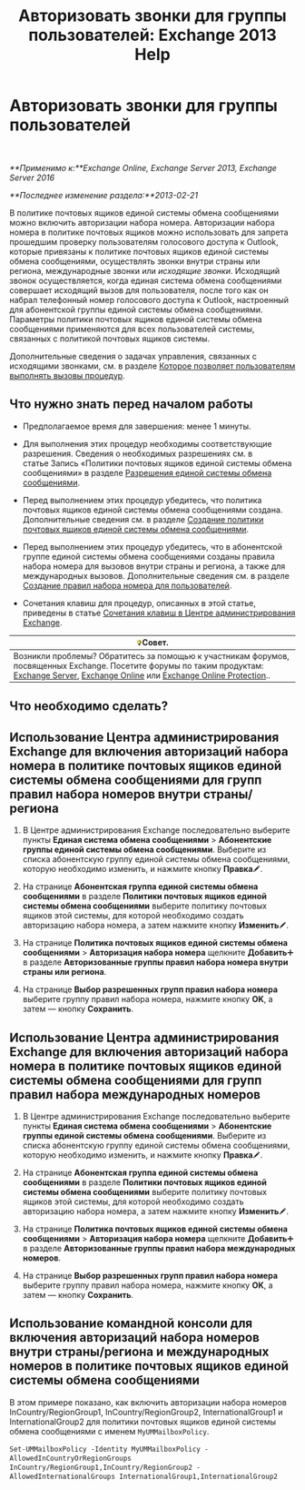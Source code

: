 ﻿---
title: 'Авторизовать звонки для группы пользователей: Exchange 2013 Help'
TOCTitle: Авторизовать звонки для группы пользователей
ms:assetid: 7fc36757-868c-4bde-b793-6ae630da155c
ms:mtpsurl: https://technet.microsoft.com/ru-ru/library/Bb232099(v=EXCHG.150)
ms:contentKeyID: 51408049
ms.date: 05/22/2018
mtps_version: v=EXCHG.150
ms.translationtype: MT
---

# Авторизовать звонки для группы пользователей

 

_**Применимо к:**Exchange Online, Exchange Server 2013, Exchange Server 2016_

_**Последнее изменение раздела:**2013-02-21_

В политике почтовых ящиков единой системы обмена сообщениями можно включить авторизации набора номера. Авторизации набора номера в политике почтовых ящиков можно использовать для запрета прошедшим проверку пользователям голосового доступа к Outlook, которые привязаны к политике почтовых ящиков единой системы обмена сообщениями, осуществлять звонки внутри страны или региона, международные звонки или *исходящие звонки*. Исходящий звонок осуществляется, когда единая система обмена сообщениями совершает исходящий вызов для пользователя, после того как он набрал телефонный номер голосового доступа к Outlook, настроенный для абонентской группы единой системы обмена сообщениями. Параметры политики почтовых ящиков единой системы обмена сообщениями применяются для всех пользователей системы, связанных с политикой почтовых ящиков системы.

Дополнительные сведения о задачах управления, связанных с исходящими звонками, см. в разделе [Которое позволяет пользователям выполнять вызовы процедур](allowing-users-to-make-calls-procedures-exchange-2013-help.md).

## Что нужно знать перед началом работы

  - Предполагаемое время для завершения: менее 1 минуты.

  - Для выполнения этих процедур необходимы соответствующие разрешения. Сведения о необходимых разрешениях см. в статье Запись «Политики почтовых ящиков единой системы обмена сообщениями» в разделе [Разрешения единой системы обмена сообщениями](unified-messaging-permissions-exchange-2013-help.md).

  - Перед выполнением этих процедур убедитесь, что политика почтовых ящиков единой системы обмена сообщениями создана. Дополнительные сведения см. в разделе [Создание политики почтовых ящиков единой системы обмена сообщениями](create-a-um-mailbox-policy-exchange-2013-help.md).

  - Перед выполнением этих процедур убедитесь, что в абонентской группе единой системы обмена сообщениями созданы правила набора номера для вызовов внутри страны и региона, а также для международных вызовов. Дополнительные сведения см. в разделе [Создание правил набора номера для пользователей](create-dialing-rules-for-users-exchange-2013-help.md).

  - Сочетания клавиш для процедур, описанных в этой статье, приведены в статье [Сочетания клавиш в Центре администрирования Exchange](keyboard-shortcuts-in-the-exchange-admin-center-exchange-online-protection-help.md).

<table>
<thead>
<tr class="header">
<th><img src="images/Bb124558.tip(EXCHG.150).gif" title="Совет" alt="Совет" />Совет.</th>
</tr>
</thead>
<tbody>
<tr class="odd">
<td>Возникли проблемы? Обратитесь за помощью к участникам форумов, посвященных Exchange. Посетите форумы по таким продуктам: <a href="https://go.microsoft.com/fwlink/p/?linkid=60612">Exchange Server</a>, <a href="https://go.microsoft.com/fwlink/p/?linkid=267542">Exchange Online</a> или <a href="https://go.microsoft.com/fwlink/p/?linkid=285351">Exchange Online Protection</a>..</td>
</tr>
</tbody>
</table>


## Что необходимо сделать?

## Использование Центра администрирования Exchange для включения авторизаций набора номера в политике почтовых ящиков единой системы обмена сообщениями для групп правил набора номеров внутри страны/региона

1.  В Центре администрирования Exchange последовательно выберите пункты **Единая система обмена сообщениями** \> **Абонентские группы единой системы обмена сообщениями**. Выберите из списка абонентскую группу единой системы обмена сообщениями, которую необходимо изменить, и нажмите кнопку **Правка**![Значок редактирования](images/Bb124582.6f53ccb2-1f13-4c02-bea0-30690e6ea71d(EXCHG.150).gif "Значок редактирования").

2.  На странице **Абонентская группа единой системы обмена сообщениями** в разделе **Политики почтовых ящиков единой системы обмена сообщениями** выберите политику почтовых ящиков этой системы, для которой необходимо создать авторизацию набора номера, а затем нажмите кнопку **Изменить**![Значок редактирования](images/Bb124582.6f53ccb2-1f13-4c02-bea0-30690e6ea71d(EXCHG.150).gif "Значок редактирования").

3.  На странице **Политика почтовых ящиков единой системы обмена сообщениями** \> **Авторизация набора номера** щелкните **Добавить**![Значок добавления](images/JJ218640.c1e75329-d6d7-4073-a27d-498590bbb558(EXCHG.150).gif "Значок добавления") в разделе **Авторизованные группы правил набора номера внутри страны или региона**.

4.  На странице **Выбор разрешенных групп правил набора номера** выберите группу правил набора номера, нажмите кнопку **OK**, а затем — кнопку **Сохранить**.

## Использование Центра администрирования Exchange для включения авторизаций набора номера в политике почтовых ящиков единой системы обмена сообщениями для групп правил набора международных номеров

1.  В Центре администрирования Exchange последовательно выберите пункты **Единая система обмена сообщениями** \> **Абонентские группы единой системы обмена сообщениями**. Выберите из списка абонентскую группу единой системы обмена сообщениями, которую необходимо изменить, и нажмите кнопку **Правка**![Значок редактирования](images/Bb124582.6f53ccb2-1f13-4c02-bea0-30690e6ea71d(EXCHG.150).gif "Значок редактирования").

2.  На странице **Абонентская группа единой системы обмена сообщениями** в разделе **Политики почтовых ящиков единой системы обмена сообщениями** выберите политику почтовых ящиков этой системы, для которой необходимо создать авторизацию набора номера, а затем нажмите кнопку **Изменить**![Значок редактирования](images/Bb124582.6f53ccb2-1f13-4c02-bea0-30690e6ea71d(EXCHG.150).gif "Значок редактирования").

3.  На странице **Политика почтовых ящиков единой системы обмена сообщениями** \> **Авторизация набора номера** щелкните **Добавить**![Значок добавления](images/JJ218640.c1e75329-d6d7-4073-a27d-498590bbb558(EXCHG.150).gif "Значок добавления") в разделе **Авторизованные группы правил набора международных номеров**.

4.  На странице **Выбор разрешенных групп правил набора номера** выберите группу правил набора номера, нажмите кнопку **OK**, а затем — кнопку **Сохранить**.

## Использование командной консоли для включения авторизаций набора номеров внутри страны/региона и международных номеров в политике почтовых ящиков единой системы обмена сообщениями

В этом примере показано, как включить авторизации набора номеров InCountry/RegionGroup1, InCountry/RegionGroup2, InternationalGroup1 и InternationalGroup2 для политики почтовых ящиков единой системы обмена сообщениями с именем `MyUMMailboxPolicy`.

    Set-UMMailboxPolicy -Identity MyUMMailboxPolicy -AllowedInCountryOrRegionGroups InCountry/RegionGroup1,InCountry/RegionGroup2 -AllowedInternationalGroups InternationalGroup1,InternationalGroup2

